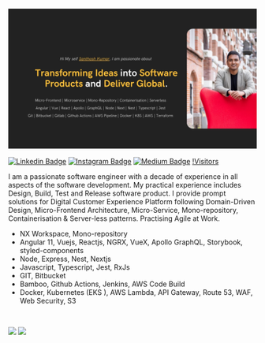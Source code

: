 


![alt text](./images/profile.jpg)

[![Linkedin Badge](https://img.shields.io/badge/-LinkedIn-0e76a8?style=flat-square&logo=Linkedin&logoColor=white)](https://www.linkedin.com/in/santhosh-kumar-r-04711024/)
[![Instagram Badge](https://img.shields.io/badge/-Instagram-e4405f?style=flat-square&logo=Instagram&logoColor=white)](https://www.instagram.com/naga.santhosh.kumar/)
[![Medium Badge](https://img.shields.io/badge/medium-%2312100E.svg?&style=for-square&logo=medium&logoColor=white)](https://santhoshkumarravi.medium.com/)
[!Visitors](https://visitor-badge.glitch.me/badge?page_id=santhoshkumarravichandran)


I am a passionate software engineer with a decade of experience in all aspects of the software development. My practical experience includes Design, Build, Test and Release software product. I provide prompt solutions for Digital Customer Experience Platform following Domain-Driven Design, Micro-Frontend Architecture, Micro-Service, Mono-repository, Containerisation & Server-less patterns. Practising Agile at Work.

- NX Workspace, Mono-repository
- Angular 11, Vuejs, Reactjs, NGRX, VueX, Apollo GraphQL, Storybook, styled-components
- Node, Express, Nest, Nextjs
- Javascript, Typescript, Jest, RxJs
- GIT, Bitbucket
- Bamboo, Github Actions, Jenkins, AWS Code Build
- Docker, Kubernetes (EKS ), AWS Lambda, API Gateway, Route 53, WAF, Web Security, S3

</br>

<p>
  <img height="180em" src="https://github-readme-stats.vercel.app/api?username=santhoshkumarravichandran&show_icons=true&hide_border=true&&count_private=true&include_all_commits=true" />
  <img height="180em" src="https://github-readme-stats.vercel.app/api/top-langs/?username=santhoshkumarravichandran&exclude_repo=KNN-Image-Classification&show_icons=true&hide_border=true&layout=compact&langs_count=8"/>
</p>



